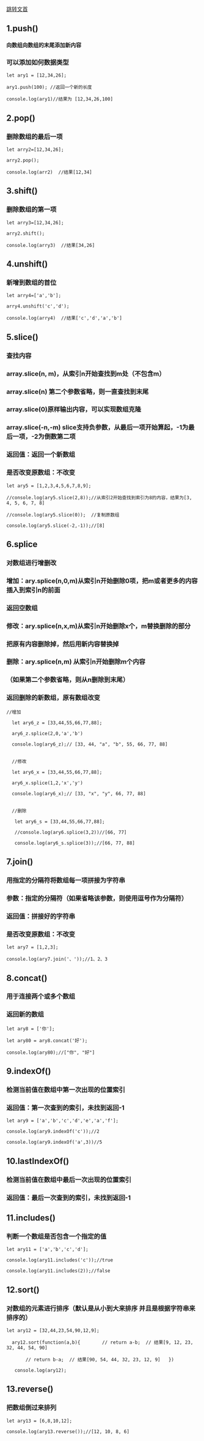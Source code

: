 <a href ="#id"> 跳转文首</a>
## <div id="id"> 1.push()</div>
#### 向数组向数组的末尾添加新内容
### 可以添加如何数据类型
```
let ary1 = [12,34,26];

ary1.push(100); //返回一个新的长度 

console.log(ary1)//结果为 [12,34,26,100]
```

## 2.pop()
### 删除数组的最后一项
```
let arry2=[12,34,26];

arry2.pop();

console.log(arr2)  //结果[12,34]
```

## 3.shift()
### 删除数组的第一项
```
let arry3=[12,34,26];

arry2.shift();

console.log(arry3)  //结果[34,26]
```

## 4.unshift()
### 新增到数组的首位
```
let arry4=['a','b'];

arry4.unshift('c','d');

console.log(arry4)  //结果['c','d','a','b']
```

## 5.slice()
###  查找内容
### array.slice(n, m)，从索引n开始查找到m处（不包含m）
### array.slice(n) 第二个参数省略，则一直查找到末尾
### array.slice(0)原样输出内容，可以实现数组克隆
### array.slice(-n,-m) slice支持负参数，从最后一项开始算起，-1为最后一项，-2为倒数第二项
### 返回值：返回一个新数组
### 是否改变原数组：不改变
```
let ary5 = [1,2,3,4,5,6,7,8,9]; 

//console.log(ary5.slice(2,8));//从索引2开始查找到索引为8的内容，结果为[3, 4, 5, 6, 7, 8] 

//console.log(ary5.slice(0));  //复制原数组

console.log(ary5.slice(-2,-1));//[8]
```

## 6.splice
### 对数组进行增删改
### 增加：ary.splice(n,0,m)从索引n开始删除0项，把m或者更多的内容插入到索引n的前面
### 返回空数组
### 修改：ary.splice(n,x,m)从索引n开始删除x个，m替换删除的部分
### 把原有内容删除掉，然后用新内容替换掉
### 删除：ary.splice(n,m) 从索引n开始删除m个内容
### （如果第二个参数省略，则从n删除到末尾）
### 返回删除的新数组，原有数组改变
```
//增加

  let ary6_z = [33,44,55,66,77,88];

  ary6_z.splice(2,0,'a','b')

  console.log(ary6_z);// [33, 44, "a", "b", 55, 66, 77, 88]

 
  //修改

  let ary6_x = [33,44,55,66,77,88];

  ary6_x.splice(1,2,'x','y')

  console.log(ary6_x);// [33, "x", "y", 66, 77, 88]

 
  //删除

   let ary6_s = [33,44,55,66,77,88];

   //console.log(ary6.splice(3,2))//[66, 77]

   console.log(ary6_s.splice(3));//[66, 77, 88]
```

## 7.join()
### 用指定的分隔符将数组每一项拼接为字符串
### 参数：指定的分隔符（如果省略该参数，则使用逗号作为分隔符）
### 返回值：拼接好的字符串
### 是否改变原数组：不改变
```
let ary7 = [1,2,3];

console.log(ary7.join('、'));//1、2、3
```

## 8.concat()
### 用于连接两个或多个数组
### 返回新的数组
```
let ary8 = ['你'];

let ary80 = ary8.concat('好');

console.log(ary80);//["你", "好"]
```

## 9.indexOf()
### 检测当前值在数组中第一次出现的位置索引
### 返回值：第一次查到的索引，未找到返回-1
```
let ary9 = ['a','b','c','d','e','a','f'];   

console.log(ary9.indexOf('c'));//2

console.log(ary9.indexOf('a',3))//5
```

## 10.lastIndexOf()
### 检测当前值在数组中最后一次出现的位置索引
### 返回值：最后一次查到的索引，未找到返回-1

## 11.includes()
### 判断一个数组是否包含一个指定的值
```
let ary11 = ['a','b','c','d']; 

console.log(ary11.includes('c'));//true

console.log(ary11.includes(2));//false
```

## 12.sort()
### 对数组的元素进行排序（默认是从小到大来排序 并且是根据字符串来排序的）
```
let ary12 = [32,44,23,54,90,12,9]; 

  ary12.sort(function(a,b){        // return a-b;  // 结果[9, 12, 23, 32, 44, 54, 90]

       // return b-a;  // 结果[90, 54, 44, 32, 23, 12, 9]   })  

   console.log(ary12);
```

## 13.reverse()
### 把数组倒过来排列
```
let ary13 = [6,8,10,12]; 

console.log(ary13.reverse());//[12, 10, 8, 6]
```
